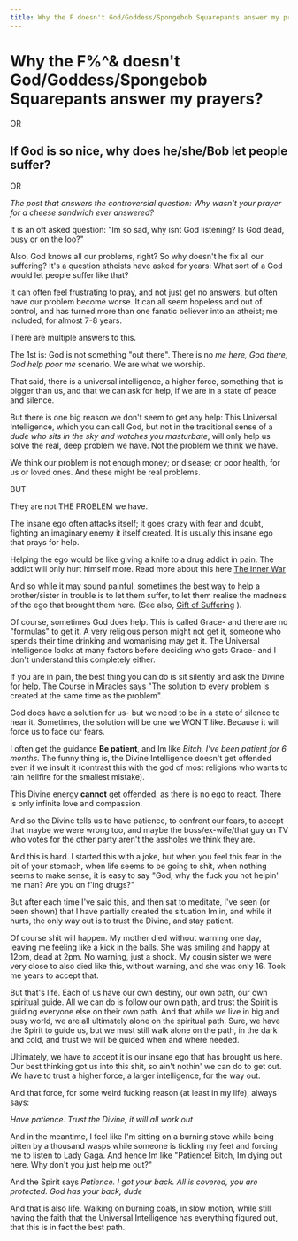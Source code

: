 ```yaml
---
title: Why the F doesn't God/Goddess/Spongebob Squarepants answer my prayers?
---
```


# Why the F%^& doesn't God/Goddess/Spongebob Squarepants answer my prayers?

OR

## If God is so nice, why does he/she/Bob let people suffer?

OR

*The post that answers the controversial question: Why wasn't your prayer for a cheese sandwich ever answered?*


It is an oft asked question: "Im so sad, why isnt God listening? Is God dead, busy or on the loo?"

Also, God knows all our problems, right? So why doesn't he fix all our suffering? It's a question atheists have asked for years: What sort of a God would let people suffer like that?




It can often feel frustrating to pray, and not just get no answers, but often have our problem become worse. It can all seem hopeless and out of control, and has turned more than one fanatic believer into an atheist; me included, for almost 7-8 years.

There are multiple answers to this.

The 1st is: God is not something "out there". There is no *me here, God there, God help poor me* scenario. We are what we worship.

That said, there is a universal intelligence, a higher force, something that is bigger than us, and that we can ask for help, if we are in a state of peace and silence.

But there is one big reason we don't seem to get any help: This Universal Intelligence, which you can call God, but  not in the traditional sense of a *dude who sits in the sky and watches you masturbate*, will only help us solve the real, deep problem we have. Not the problem we think we have.

We think our problem is not enough money; or disease; or poor health, for us or loved ones. And these might be real problems.

BUT

They are not THE PROBLEM we have.



The insane ego often attacks itself; it goes crazy with fear and doubt, fighting an imaginary enemy it itself created. It is usually this insane ego that prays for help.

Helping the ego would be like giving a knife to a drug addict in pain. The addict will only hurt himself more. Read more about this here [The Inner War](/hidden-message-gita-dark-night-soul)

And so while it may sound painful, sometimes the best way to help a brother/sister in trouble is to let them suffer, to let them realise the madness of the ego that brought them here. (See also, [Gift of Suffering](/gift-of-suffering) ).

Of course, sometimes God does help. This is called Grace- and there are no "formulas" to get it. A very religious person might not get it, someone who spends their time drinking and womanising may get it. The Universal Intelligence looks at many factors before deciding who gets Grace- and I don't understand this completely either.

If you are in pain, the best thing you can do is sit silently and ask the Divine for help. The Course in Miracles says "The solution to every problem is created at the same time as the problem".

God does have a solution for us- but we need to be in a state of silence to hear it. Sometimes, the solution will be one we WON'T like. Because it will force us to face our fears.

I often get the guidance **Be patient**, and Im like *Bitch, I've been patient for 6 months.* The funny thing is, the Divine Intelligence doesn't get offended even if we insult it (contrast this with the god of most religions who wants to rain hellfire for the smallest mistake).

This Divine energy **cannot** get offended, as there is no ego to react. There is only infinite love and compassion.

And so the Divine tells us to have patience, to confront our fears, to accept that maybe we were wrong too, and maybe the boss/ex-wife/that guy on TV who votes for the other party aren't the assholes we think they are.

And this is hard. I started this with a joke, but when you feel this fear in the pit of your stomach, when life seems to be going to shit, when nothing seems to make sense, it is easy to say "God, why the fuck you not helpin' me man? Are you on f'ing drugs?"

But after each time I've said this, and then sat to meditate, I've seen (or been shown) that I have partially created the situation Im in, and while it hurts, the only way out is to trust the Divine, and stay patient.

Of course shit will happen. My mother died without warning one day, leaving me feeling like a kick in the balls. She was smiling and happy at 12pm, dead at 2pm. No warning, just a shock. My cousin sister we were very close to also died like this, without warning, and she was only 16. Took me years to accept that.

 But that's life. Each of us have our own destiny, our own path, our own spiritual guide. All we can do is follow our own path, and trust the Spirit is guiding everyone else on their own path. And that while we live in big and busy world, we are all ultimately alone on the spiritual path. Sure, we have the Spirit to guide us, but we must still walk alone on the path, in the dark and cold, and trust we will be guided when and where needed.

Ultimately, we have to accept it is our insane ego that has brought us here. Our best thinking got us into this shit, so ain't nothin' we can do to get out. We have to trust a higher force, a larger intelligence, for the way out.

And that force, for some weird fucking reason (at least in my life), always says:

*Have patience. Trust the Divine, it will all work out*

And in the meantime, I feel like I'm sitting on a burning stove while being bitten by a thousand wasps while someone is tickling my feet and forcing me to listen to Lady Gaga. And hence Im like "Patience! Bitch, Im dying out here. Why don't you just help me out?"

And the Spirit says *Patience. I got your back. All is covered, you are protected. God has your back, dude*


And that is also life. Walking on burning coals, in slow motion, while still having the faith that the Universal Intelligence has everything figured out, that this is in fact the best path.

